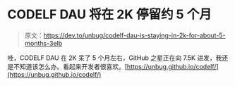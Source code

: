 # CODELF DAU 将在 2K 停留约 5 个月

> 原文：<https://dev.to/unbug/codelf-dau-is-staying-in-2k-for-about-5-months-3elb>

哇，CODELF DAU 在 2K 呆了 5 个月左右，GitHub 之星正在向 7.5K 进发，我还是不知道该怎么办。看起来开发者很喜欢。[https://unbug.github.io/codelf/](https://unbug.github.io/codelf/)